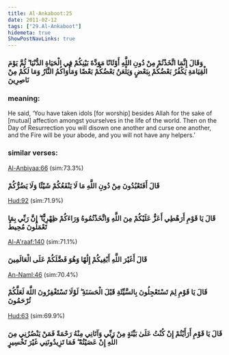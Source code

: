 ```yaml
---
title: Al-Ankaboot:25
date: 2011-02-12
tags: ["29.Al-Ankaboot"]
hidemeta: true 
ShowPostNavLinks: true 
---
```

### وَقَالَ إِنَّمَا اتَّخَذْتُمْ مِنْ دُونِ اللَّهِ أَوْثَانًا مَوَدَّةَ بَيْنِكُمْ فِي الْحَيَاةِ الدُّنْيَا ۖ ثُمَّ يَوْمَ الْقِيَامَةِ يَكْفُرُ بَعْضُكُمْ بِبَعْضٍ وَيَلْعَنُ بَعْضُكُمْ بَعْضًا وَمَأْوَاكُمُ النَّارُ وَمَا لَكُمْ مِنْ نَاصِرِينَ
### meaning: 
He said, ‘You have taken idols [for worship] besides Allah for the sake of [mutual] affection amongst yourselves in the life of the world. Then on the Day of Resurrection you will disown one another and curse one another, and the Fire will be your abode, and you will not have any helpers.’
### similar verses: 

[Al-Anbiyaa:66](/21/66) (sim:73.3%)

### قَالَ أَفَتَعْبُدُونَ مِنْ دُونِ اللَّهِ مَا لَا يَنْفَعُكُمْ شَيْئًا وَلَا يَضُرُّكُمْ

[Hud:92](/11/92) (sim:71.9%)

### قَالَ يَا قَوْمِ أَرَهْطِي أَعَزُّ عَلَيْكُمْ مِنَ اللَّهِ وَاتَّخَذْتُمُوهُ وَرَاءَكُمْ ظِهْرِيًّا ۖ إِنَّ رَبِّي بِمَا تَعْمَلُونَ مُحِيطٌ

[Al-A'raaf:140](/7/140) (sim:71.1%)

### قَالَ أَغَيْرَ اللَّهِ أَبْغِيكُمْ إِلَٰهًا وَهُوَ فَضَّلَكُمْ عَلَى الْعَالَمِينَ

[An-Naml:46](/27/46) (sim:70.4%)

### قَالَ يَا قَوْمِ لِمَ تَسْتَعْجِلُونَ بِالسَّيِّئَةِ قَبْلَ الْحَسَنَةِ ۖ لَوْلَا تَسْتَغْفِرُونَ اللَّهَ لَعَلَّكُمْ تُرْحَمُونَ

[Hud:63](/11/63) (sim:69.9%)

### قَالَ يَا قَوْمِ أَرَأَيْتُمْ إِنْ كُنْتُ عَلَىٰ بَيِّنَةٍ مِنْ رَبِّي وَآتَانِي مِنْهُ رَحْمَةً فَمَنْ يَنْصُرُنِي مِنَ اللَّهِ إِنْ عَصَيْتُهُ ۖ فَمَا تَزِيدُونَنِي غَيْرَ تَخْسِيرٍ
